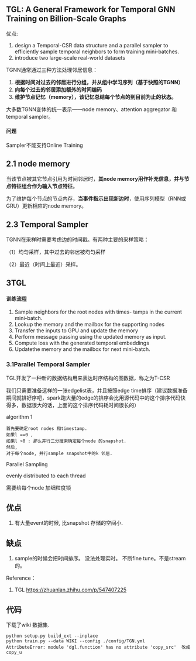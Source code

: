 ## TGL: A General Framework for Temporal GNN Training on Billion-Scale Graphs

优点:

1. design a Temporal-CSR data structure and a parallel sampler to efficiently sample temporal neighbors to form training mini-batches. 
2.  introduce two large-scale real-world datasets 

TGNN通常通过三种方法处理邻居信息：

1. **根据时间对过去的邻居进行分组，并从组中学习序列（基于快照的TGNN）**
2. **向每个过去的邻居添加额外的时间编码**
3. **维护节点记忆（memory），该记忆总结每个节点的到目前为止的状态。**

大多数TGNN变体的统一表示——node memory、attention aggregator 和temporal sampler。

#### 问题

Sampler不能支持Online Training

## 2.1 node memory

当该节点被其它节点引用为时间邻居时，**其node memory用作补充信息，并与节点特征组合作为输入节点特征**。

为了维护每个节点的节点内存，**当事件指示出现新边时**，使用序列模型（RNN或GRU）更新相应的node memory。

## 2.3 **Temporal Sampler**

TGNN在采样时需要考虑边的时间戳。有两种主要的采样策略：

（1）均匀采样，其中过去的邻居被均匀采样

（2）最近（时间上最近）采样。

## 3TGL

#### 训练流程

1. Sample neighbors for the root nodes with times- tamps in the current mini-batch.
2. Lookup the memory and the mailbox for the supporting nodes
3. Transfer the inputs to GPU and update the memory
4. Perform message passing using the updated memory as input.
5. Compute loss with the generated temporal embeddings
6. Updatethe memory and the mailbox for next mini-batch.

### 3.1Parallel Temporal Sampler

TGL开发了一种新的数据结构用来表达时序结构的图数据，称之为T-CSR

我们只需要准备这样的一张edgelist表，并且按照edge time排序（建议数据准备期间就排好序吧，spark跑大量的edge的排序会比用源代码中的这个排序代码快得多，数据很大的话，上面的这个排序代码耗时间很长的）

algorithm 1

```
首先要确定root nodes 和timestamp.
如果l ==0 , 
如果l >0 : 那么并行二分搜索确定每个node 的snapshot.
然后, 
对于每个node, 并行sample snapshot中的k 邻居. 
```

Parallel Sampling 

evenly distributed to each thread 

需要给每个node 加细粒度锁

## 优点

1. 有大量event的时候, 比snapshot 存储的空间小. 

## 缺点

1. sample的时候会把时间排序。 没法处理实时。 不断fine tune。不是stream的。

Reference：

1. TGL https://zhuanlan.zhihu.com/p/547407225

## 代码

下载了wiki 数据集. 

```
python setup.py build_ext --inplace
python train.py --data WIKI --config ./config/TGN.yml
AttributeError: module 'dgl.function' has no attribute 'copy_src'  改成copy_u
```

